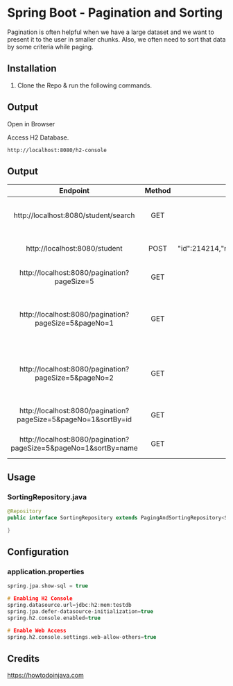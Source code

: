 # Spring Boot - Pagination and Sorting 
Pagination is often helpful when we have a large dataset and we want to present it to the user in smaller chunks.
Also, we often need to sort that data by some criteria while paging.


## Installation
1) Clone the Repo & run the following commands.

## Output
Open in Browser


Access H2 Database.

```
http://localhost:8080/h2-console
```

## Output

| Endpoint | Method | Body | Description |
|:---:|:---:|:---:|:---:|
| http://localhost:8080/student/search | GET | - | To get all students in paginated format |
| http://localhost:8080/student | POST | { "id":214214,"name":"Atharva","rollno":32 } | To Add Students to the DB |
| http://localhost:8080/pagination?pageSize=5 | GET | - | To Add Students to the DB |
| http://localhost:8080/pagination?pageSize=5&pageNo=1 | GET | - | To get student details by pagesize 5 and pageno 2 |
| http://localhost:8080/pagination?pageSize=5&pageNo=2 | GET | - | To get student details by pagesize 5 and pageno 1 |
| http://localhost:8080/pagination?pageSize=5&pageNo=1&sortBy=id | GET | - | To sort student details by id |
| http://localhost:8080/pagination?pageSize=5&pageNo=1&sortBy=name | GET | - | To sort student by name |


## Usage
### SortingRepository.java
```java
@Repository
public interface SortingRepository extends PagingAndSortingRepository<Student, Integer>  {

}
```

## Configuration

### application.properties

```c
spring.jpa.show-sql = true

# Enabling H2 Console
spring.datasource.url=jdbc:h2:mem:testdb
spring.jpa.defer-datasource-initialization=true
spring.h2.console.enabled=true

# Enable Web Access
spring.h2.console.settings.web-allow-others=true

```
## Credits
https://howtodoinjava.com